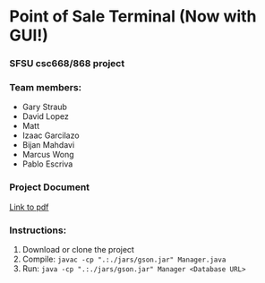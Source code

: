 # Point of Sale Terminal (Now with GUI!)
### SFSU csc668/868 project
### Team members:
* Gary Straub
* David Lopez
* Matt
* Izaac Garcilazo
* Bijan Mahdavi
* Marcus Wong
* Pablo Escriva

### Project Document
[Link to pdf](https://github.com/sfsu-csc-668-spring-2019/post-assignment-new-group-6/blob/developer/docs/CSC%20668%20HW2%20POST%20GUI.pdf)


### Instructions:
1. Download or clone the project
2. Compile: `javac -cp ".:./jars/gson.jar" Manager.java`
3. Run: `java -cp ".:./jars/gson.jar" Manager <Database URL>`
